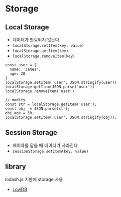 # Storage

## Local Storage

- 데이터가 만료되지 않는다
- `localStorage.setItem(key, value)`
- `localStorage.getItem(key)`
- `localStorage.removeItem(key)`

```
const user = {
  name: 'James',
  age: 20
}
localStorage.setItem('user', JSON.stringify(user))
localStorage.getItem(JSON.parse('user'))
localStorage.removeItem('user')

// modify
const str = localStorage.getItem('user');
const obj  = JSON.parse(str);
obj.age = 30;
localStorage.setItem('user', JSON.stringify(obj));
```

## Session Storage

- 페이자를 닫을 때 데이터가 사라진다
- `sessionStorage.setItem(key, value)`

## library

lodash.js 기반에 storage 사용

- [LowDB](https://github.com/typicode/lowdb)
